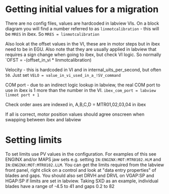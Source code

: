 # Getting initial values for a migration

There are no config files, values are hardcoded in labview VIs. On a block diagram you will find a number referred to as `linmotcalibration` - this will be `MRES` in ibex. So `MRES = linmotcalibration`

Also look at the offset values in the VI, these are in motor steps but in ibex need to be in EGU. Also note that they are usually applied in labview that requires a sign change when going to ibex, but check VI logic. So normally `OFST = -(offset_in_vi *  linmotcalibration)

Velocity - this is hardcoded in VI and in internal_uits_per_second, but often `50`. Just set `VELO = value_in_vi_used_in_a_!SV_command` 
 
COM port - due to an indirect logic lookup in labview, the real COM port to use in ibex is 1 more than the number in the VI. `ibex_com_port = labview linmot port + 1`

Check order axes are indexed in,  A,B,C,D = MTR01,02,03,04 in ibex 

If all is correct, motor position values should agree onscreen when swapping between ibex and labview

# Setting limits

To set limits use PV values in the configuration. For examples of this see ENGINX and/or MAPS jaw sets e.g. setting `IN:ENGINX:MOT:MTR0102.HLM` and `IN:ENGINX:MOT:MTR0102.LLM`. You can get the limits required from the labview front panel, right click on a control and look at "data entry properties" of blades and gaps. You should also set DRVH and DRVL on VGAP:SP and HGAP:SP if limits are set in labview. Taking SXD as an example, individual blades have a range of -4.5 to 41 and gaps 0.2 to 82


  